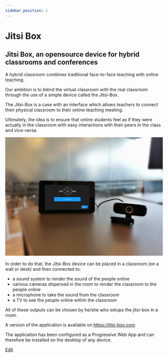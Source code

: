 ```yaml
---
sidebar_position: 1
---
```

# Jitsi Box

## Jitsi Box, an opensource device for hybrid classrooms and conferences

A hybrid classroom combines traditional face-to-face teaching with online teaching.

Our ambition is to blend the virtual classroom with the real classroom through the use of a simple device called the Jitsi-Box.

The Jitsi-Box is a case with an interface which allows teachers to connect their physical classroom to their online teaching meeting.

Ultimately, the idea is to ensure that online students feel as if they were actually in the classroom with easy interactions with their peers in the class and vice-versa.

![Jitsi Box](./img/jitsi-box-in-hybrid-classroom.png)

In order to do that, the Jitsi-Box device can be placed in a classroom (on a wall or desk) and then connected to:

* a sound system to render the sound of the people online
* various cameras dispersed in the room to render the classroom to the people online
* a microphone to take the sound from the classroom
* a TV to see the people online within the classroom

All of these outputs can be chosen by he/she who setups the jitsi-box in a room.

A version of the application is available on https://jitsi-box.com

The application has been configured as a Progressive Web App and can therefore be installed on the desktop of any device.


[Edit](https://github.com/AjaIoa/Homer-test/blob/master/Docusaurus/docs/jitsi/jitsi-box/j-box-.md)